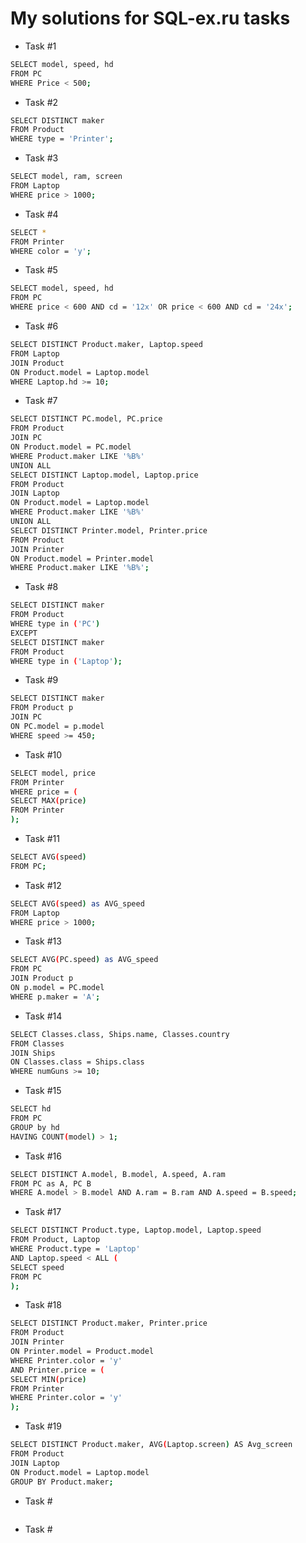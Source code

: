 # My solutions for SQL-ex.ru tasks
- Task #1
```sh
SELECT model, speed, hd
FROM PC
WHERE Price < 500;
```
- Task #2
```sh
SELECT DISTINCT maker
FROM Product
WHERE type = 'Printer';
```
- Task #3
```sh
SELECT model, ram, screen
FROM Laptop
WHERE price > 1000;
```
- Task #4
```sh
SELECT *
FROM Printer
WHERE color = 'y';
```
- Task #5
```sh
SELECT model, speed, hd
FROM PC
WHERE price < 600 AND cd = '12x' OR price < 600 AND cd = '24x';
```
- Task #6
```sh
SELECT DISTINCT Product.maker, Laptop.speed
FROM Laptop
JOIN Product
ON Product.model = Laptop.model
WHERE Laptop.hd >= 10;
```
- Task #7
```sh
SELECT DISTINCT PC.model, PC.price
FROM Product
JOIN PC
ON Product.model = PC.model
WHERE Product.maker LIKE '%B%'
UNION ALL
SELECT DISTINCT Laptop.model, Laptop.price
FROM Product
JOIN Laptop
ON Product.model = Laptop.model
WHERE Product.maker LIKE '%B%'
UNION ALL
SELECT DISTINCT Printer.model, Printer.price
FROM Product
JOIN Printer
ON Product.model = Printer.model
WHERE Product.maker LIKE '%B%';
```
- Task #8
```sh
SELECT DISTINCT maker
FROM Product
WHERE type in ('PC')
EXCEPT
SELECT DISTINCT maker
FROM Product
WHERE type in ('Laptop');
```
- Task #9
```sh
SELECT DISTINCT maker
FROM Product p
JOIN PC
ON PC.model = p.model
WHERE speed >= 450;
```
- Task #10
```sh
SELECT model, price
FROM Printer
WHERE price = (
SELECT MAX(price)
FROM Printer
);
```
- Task #11
```sh
SELECT AVG(speed)
FROM PC;
```
- Task #12
```sh
SELECT AVG(speed) as AVG_speed
FROM Laptop
WHERE price > 1000;
```
- Task #13
```sh
SELECT AVG(PC.speed) as AVG_speed
FROM PC
JOIN Product p
ON p.model = PC.model
WHERE p.maker = 'A';
```
- Task #14
```sh
SELECT Classes.class, Ships.name, Classes.country
FROM Classes
JOIN Ships
ON Classes.class = Ships.class
WHERE numGuns >= 10;
```
- Task #15
```sh
SELECT hd
FROM PC
GROUP by hd
HAVING COUNT(model) > 1;
```
- Task #16
```sh
SELECT DISTINCT A.model, B.model, A.speed, A.ram
FROM PC as A, PC B
WHERE A.model > B.model AND A.ram = B.ram AND A.speed = B.speed;
```
- Task #17
```sh
SELECT DISTINCT Product.type, Laptop.model, Laptop.speed
FROM Product, Laptop
WHERE Product.type = 'Laptop'
AND Laptop.speed < ALL (
SELECT speed
FROM PC
);
```
- Task #18
```sh
SELECT DISTINCT Product.maker, Printer.price
FROM Product
JOIN Printer
ON Printer.model = Product.model
WHERE Printer.color = 'y'
AND Printer.price = (
SELECT MIN(price)
FROM Printer
WHERE Printer.color = 'y'
);
```
- Task #19
```sh
SELECT DISTINCT Product.maker, AVG(Laptop.screen) AS Avg_screen
FROM Product
JOIN Laptop
ON Product.model = Laptop.model
GROUP BY Product.maker;
```
- Task #
```sh

```
- Task #
```sh

```
